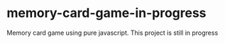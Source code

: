 # memory-card-game-in-progress
Memory card  game using pure javascript.
This project is still in progress
